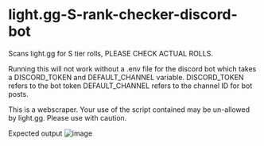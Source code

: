 # light.gg-S-rank-checker-discord-bot
Scans light.gg for S tier rolls, PLEASE CHECK ACTUAL ROLLS.

Running this will not work without a .env file for the discord bot which takes a DISCORD_TOKEN and DEFAULT_CHANNEL variable.
DISCORD_TOKEN refers to the bot token
DEFAULT_CHANNEL refers to the channel ID for bot posts.

This is a webscraper. Your use of the script contained may be un-allowed by light.gg. Please use with caution.

Expected output
![image](https://github.com/desmondogazebo/light.gg-S-rank-checker-discord-bot/assets/13763140/a2b4f538-3f04-4ec3-ad2a-6d8c57db6999)

